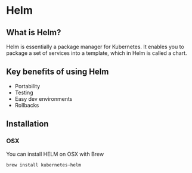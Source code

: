 # Helm

## What is Helm?

Helm is essentially a package manager for Kubernetes. It enables you to package a set of services into a template, which in Helm is called a chart.

## Key benefits of using Helm

* Portability
* Testing
* Easy dev environments
* Rollbacks

## Installation

### OSX

You can install HELM on OSX with Brew

```
brew install kubernetes-helm
```
